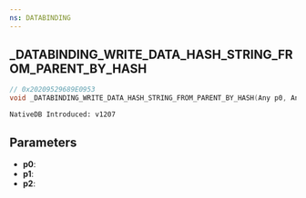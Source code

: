 ```yaml
---
ns: DATABINDING
---
```

## _DATABINDING_WRITE_DATA_HASH_STRING_FROM_PARENT_BY_HASH

```c
// 0x20209529689E0953
void _DATABINDING_WRITE_DATA_HASH_STRING_FROM_PARENT_BY_HASH(Any p0, Any p1, Any p2);
```

```
NativeDB Introduced: v1207
```

## Parameters
* **p0**:
* **p1**:
* **p2**:

